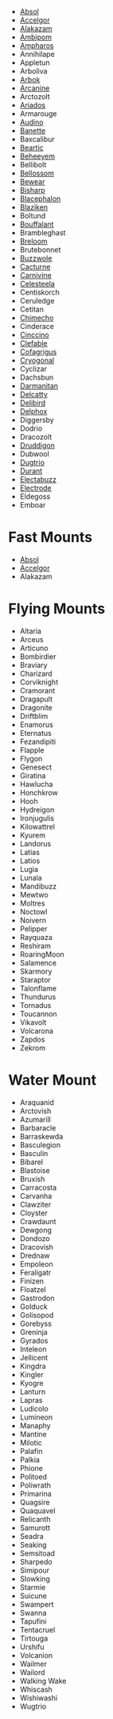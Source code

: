 - [Absol](https://wiki.cobblemonislands.com/pokemon-information/pokemon-spawns/gen-3/absol)
- [Accelgor](https://wiki.cobblemonislands.com/pokemon-information/pokemon-spawns/gen-5/accelgor)
- [Alakazam](https://wiki.cobblemonislands.com/pokemon-information/pokemon-spawns/gen-1/alakazam)
- [Ambipom](https://wiki.cobblemonislands.com/pokemon-information/pokemon-spawns/gen-4/ambipom)
- [Ampharos](https://wiki.cobblemonislands.com/pokemon-information/pokemon-spawns/gen-2/ampharos)
- Annihilape
- Appletun
- Arboliva
- [Arbok](https://wiki.cobblemonislands.com/pokemon-information/pokemon-spawns/gen-1/arbok)
- [Arcanine](https://wiki.cobblemonislands.com/pokemon-information/pokemon-spawns/gen-1/arcanine)
- Arctozolt
- [Ariados](https://wiki.cobblemonislands.com/pokemon-information/pokemon-spawns/gen-2/ariados)
- Armarouge
- [Audino](https://wiki.cobblemonislands.com/pokemon-information/pokemon-spawns/gen-5/audino)
- [Banette](https://wiki.cobblemonislands.com/pokemon-information/pokemon-spawns/gen-3/banette)
- Baxcalibur
- [Beartic](https://wiki.cobblemonislands.com/pokemon-information/pokemon-spawns/gen-5/beartic)
- [Beheeyem](https://wiki.cobblemonislands.com/pokemon-information/pokemon-spawns/gen-5/beheeyem)
- Bellibolt
- [Bellossom](https://wiki.cobblemonislands.com/pokemon-information/pokemon-spawns/gen-2/bellossom)
- [Bewear](https://wiki.cobblemonislands.com/pokemon-information/pokemon-spawns/gen-7/bewear)
- [Bisharp](https://wiki.cobblemonislands.com/pokemon-information/pokemon-spawns/gen-5/bisharp)
- [Blacephalon](https://wiki.cobblemonislands.com/pokemon-information/pokemon-spawns/gen-7/blacephalon)
- [Blaziken](https://wiki.cobblemonislands.com/pokemon-information/pokemon-spawns/gen-3/blaziken)
- Boltund
- [Bouffalant](https://wiki.cobblemonislands.com/pokemon-information/pokemon-spawns/gen-5/bouffalant)
- Brambleghast
- [Breloom](https://wiki.cobblemonislands.com/pokemon-information/pokemon-spawns/gen-3/breloom)
- Brutebonnet
- [Buzzwole](https://wiki.cobblemonislands.com/pokemon-information/pokemon-spawns/gen-7/buzzwole)
- [Cacturne](https://wiki.cobblemonislands.com/pokemon-information/pokemon-spawns/gen-3/cacturne)
- [Carnivine](https://wiki.cobblemonislands.com/pokemon-information/pokemon-spawns/gen-4/carnivine)
- [Celesteela](https://wiki.cobblemonislands.com/pokemon-information/pokemon-spawns/gen-7/celesteela)
- Centiskorch
- Ceruledge
- Cetitan
- [Chimecho](https://wiki.cobblemonislands.com/pokemon-information/pokemon-spawns/gen-3/chimecho)
- Cinderace
- [Cinccino](https://wiki.cobblemonislands.com/pokemon-information/pokemon-spawns/gen-5/cinccino)
- [Clefable](https://wiki.cobblemonislands.com/pokemon-information/pokemon-spawns/gen-1/clefable)
- [Cofagrigus](https://wiki.cobblemonislands.com/pokemon-information/pokemon-spawns/gen-5/cofagrigus)
- [Cryogonal](https://wiki.cobblemonislands.com/pokemon-information/pokemon-spawns/gen-5/cryogonal)
- Cyclizar
- Dachsbun
- [Darmanitan](https://wiki.cobblemonislands.com/pokemon-information/pokemon-spawns/gen-5/darmanitan)
- [Delcatty](https://wiki.cobblemonislands.com/pokemon-information/pokemon-spawns/gen-3/delcatty)
- [Delibird](https://wiki.cobblemonislands.com/pokemon-information/pokemon-spawns/gen-2/delibird)
- [Delphox](https://wiki.cobblemonislands.com/pokemon-information/pokemon-spawns/gen-6/delphox)
- Diggersby
- Dodrio
- Dracozolt
- [Druddigon](https://wiki.cobblemonislands.com/pokemon-information/pokemon-spawns/gen-5/druddigon)
- Dubwool
- [Dugtrio](https://wiki.cobblemonislands.com/pokemon-information/pokemon-spawns/gen-1/dugtrio)
- [Durant](https://wiki.cobblemonislands.com/pokemon-information/pokemon-spawns/gen-5/durant)
- [Electabuzz](https://wiki.cobblemonislands.com/pokemon-information/pokemon-spawns/gen-1/electabuzz)
- [Electrode](https://wiki.cobblemonislands.com/pokemon-information/pokemon-spawns/gen-1/electrode)
- Eldegoss
- Emboar

# Fast Mounts
- [Absol](https://wiki.cobblemonislands.com/pokemon-information/pokemon-spawns/gen-3/absol)
- [Accelgor](https://wiki.cobblemonislands.com/pokemon-information/pokemon-spawns/gen-5/accelgor)
- Alakazam

# Flying Mounts
- Altaria
- Arceus
- Articuno
- Bombirdier
- Braviary
- Charizard
- Corviknight
- Cramorant
- Dragapult
- Dragonite
- Driftblim
- Enamorus
- Eternatus
- Fezandipiti
- Flapple
- Flygon
- Genesect
- Giratina
- Hawlucha
- Honchkrow
- Hooh
- Hydreigon
- Ironjugulis
- Kilowattrel
- Kyurem
- Landorus
- Latias
- Latios
- Lugia
- Lunala
- Mandibuzz
- Mewtwo
- Moltres
- Noctowl
- Noivern
- Pelipper
- Rayquaza
- Reshiram    
- RoaringMoon
- Salamence
- Skarmory
- Staraptor
- Talonflame
- Thundurus
- Tornadus
- Toucannon
- Vikavolt
- Volcarona
- Zapdos
- Zekrom

# Water Mount
- Araquanid
- Arctovish
- Azumarill
- Barbaracle
- Barraskewda
- Basculegion
- Basculin
- Bibarel
- Blastoise
- Bruxish
- Carracosta
- Carvanha
- Clawziter
- Cloyster
- Crawdaunt
- Dewgong
- Dondozo
- Dracovish
- Drednaw
- Empoleon
- Feraligatr
- Finizen
- Floatzel
- Gastrodon
- Golduck
- Golisopod
- Gorebyss
- Greninja
- Gyrados
- Inteleon
- Jellicent
- Kingdra
- Kingler
- Kyogre
- Lanturn
- Lapras
- Ludicolo
- Lumineon
- Manaphy
- Mantine
- Milotic
- Palafin
- Palkia
- Phione
- Politoed
- Poliwrath
- Primarina
- Quagsire
- Quaquavel
- Relicanth
- Samurott
- Seadra
- Seaking
- Semsitoad
- Sharpedo
- Simipour
- Slowking
- Starmie
- Suicune
- Swampert
- Swanna
- Tapufini
- Tentacruel
- Tirtouga
- Urshifu
- Volcanion
- Wailmer
- Wailord
- Walking Wake
- Whiscash
- Wishiwashi
- Wugtrio